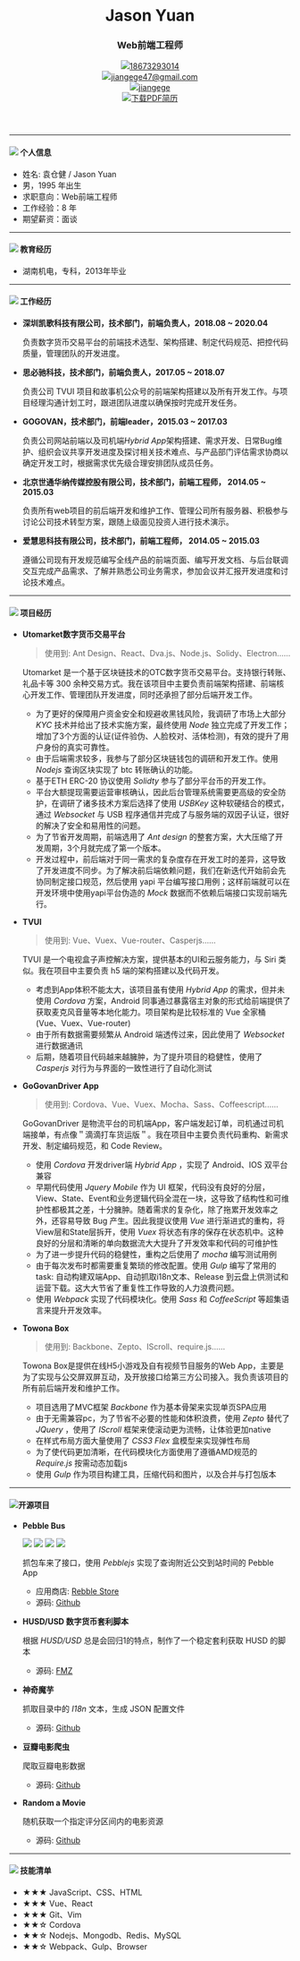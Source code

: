 <header>
  <h1>Jason Yuan</h1>
  <h3>Web前端工程师</h3>
  <div class="contact">
    <div>
      <img src="assets/phone-solid.svg" class="icon effect-shake" /><a href="tel:18673293104">18673293014</a>
    </div>
    <div>
      <img src="assets/envelope-solid.svg" class="icon" /><a href="mailto:jiangege47@gmail.com">jiangege47@gmail.com</a>
    </div>
    <div>
      <img src="assets/github-brands.svg" class="icon" /><a href="https://github.com/jiangege" target="_blank">jiangege</a>
    </div>
    <div class="pdf">
      <img src="assets/bg-pdf.svg" class="icon" /><a href="resume.pdf">下载PDF简历</a>
    </div>
  <div>
</header>
<hr>

#### <img src="assets/info-circle-solid.svg" class="icon"> 个人信息 
 - 姓名: 袁仓健 / Jason Yuan
 - 男，1995 年出生
 - 求职意向：Web前端工程师
 - 工作经验：8 年
 - 期望薪资：面谈

---

#### <img src="assets/graduation-cap-solid.svg" class="icon"> 教育经历

- 湖南机电，专科，2013年毕业
---

#### <img src="assets/briefcase-solid.svg" class="icon"> 工作经历

- **深圳凯歌科技有限公司，技术部门，前端负责人，2018.08 ~ 2020.04**

  负责数字货币交易平台的前端技术选型、架构搭建、制定代码规范、把控代码质量，管理团队的开发进度。

- **思必驰科技，技术部门，前端负责人，2017.05 ~ 2018.07**

  负责公司 TVUI 项目和故事机公众号的前端架构搭建以及所有开发工作。与项目经理沟通计划工时，跟进团队进度以确保按时完成开发任务。

<div class="page-break"></div>

- **GOGOVAN，技术部门，前端leader，2015.03 ~ 2017.03**

    负责公司网站前端以及司机端*Hybrid App*架构搭建、需求开发、日常Bug维护、组织会议共享开发进度及探讨相关技术难点、与产品部门评估需求协商以确定开发工时，根据需求优先级合理安排团队成员任务。


- **北京世通华纳传媒控股有限公司，技术部门，前端工程师， 2014.05 ~ 2015.03**

    负责所有web项目的前后端开发和维护工作、管理公司所有服务器、积极参与讨论公司技术转型方案，跟随上级面见投资人进行技术演示。

- **爱慧思科技有限公司，技术部门，前端工程师， 2014.05 ~ 2015.03**

    遵循公司现有开发规范编写全线产品的前端页面、编写开发文档、与后台联调交互完成产品需求、了解并熟悉公司业务需求，参加会议并汇报开发进度和讨论技术难点。

---

#### <img src="assets/project-diagram-solid.svg" class="icon"> 项目经历

- **Utomarket数字货币交易平台**

  > 使用到: Ant Design、React、Dva.js、Node.js、Solidy、Electron......

  Utomarket 是一个基于区块链技术的OTC数字货币交易平台。支持银行转账、礼品卡等 300 余种交易方式。我在该项目中主要负责前端架构搭建、前端核心开发工作、管理团队开发进度，同时还承担了部分后端开发工作。
  
  - 为了更好的保障用户资金安全和规避收黑钱风险，我调研了市场上大部分 *KYC* 技术并给出了技术实施方案，最终使用 *Node* 独立完成了开发工作；增加了3个方面的认证(证件验伪、人脸校对、活体检测)，有效的提升了用户身份的真实可靠性。
  - 由于后端需求较多，我参与了部分区块链钱包的调研和开发工作。使用 *Nodejs* 查询区块实现了 btc 转账确认的功能。
  - 基于ETH ERC-20 协议使用 *Solidty* 参与了部分平台币的开发工作。
  - 平台大额提现需要运营审核确认，因此后台管理系统需要更高级的安全防护，在调研了诸多技术方案后选择了使用 *USBKey* 这种软硬结合的模式，通过 *Websocket* 与 USB 程序通信并完成了与服务端的双因子认证，很好的解决了安全和易用性的问题。
  - 为了节省开发周期，前端选用了 *Ant design* 的整套方案，大大压缩了开发周期，3个月就完成了第一个版本。
  - 开发过程中，前后端对于同一需求的复杂度存在开发工时的差异，这导致了开发进度不同步。为了解决前后端依赖问题，我们在新迭代开始前会先协同制定接口规范，然后使用 yapi 平台编写接口用例；这样前端就可以在开发环境中使用yapi平台伪造的 *Mock* 数据而不依赖后端接口实现前端先行。

- **TVUI**
  
  > 使用到: Vue、Vuex、Vue-router、Casperjs......

  TVUI 是一个电视盒子声控解决方案，提供基本的UI和云服务能力，与 Siri 类似。我在项目中主要负责 h5 端的架构搭建以及代码开发。

  - 考虑到App体积不能太大，该项目虽有使用 *Hybrid App* 的需求，但并未使用 *Cordova* 方案，Android 同事通过暴露宿主对象的形式给前端提供了获取麦克风音量等本地化能力。项目架构是比较标准的 Vue 全家桶(Vue、Vuex、Vue-router)
  - 由于所有数据需要频繁从 Android 端透传过来，因此使用了 *Websocket* 进行数据通讯
  - 后期，随着项目代码越来越臃肿，为了提升项目的稳健性，使用了 *Casperjs* 对行为与界面的一致性进行了自动化测试

- **GoGovanDriver App**
  > 使用到: Cordova、Vue、Vuex、Mocha、Sass、Coffeescript......

  GoGovanDriver 是物流平台的司机端App，客户端发起订单，司机通过司机端接单，有点像＂滴滴打车货运版＂。我在项目中主要负责代码重构、新需求开发、制定编码规范，和 Code Review。
  - 使用 *Cordova* 开发driver端 *Hybrid App* ，实现了 Android、IOS 双平台兼容
  - 早期代码使用 *Jquery Mobile* 作为 UI 框架，代码没有良好的分层，View、State、Event和业务逻辑代码全混在一块，这导致了结构性和可维护性都极其之差，十分臃肿。随着需求的复杂化，除了拖累开发效率之外，还容易导致 Bug 产生。因此我提议使用 *Vue* 进行渐进式的重构，将View层和State层拆开，使用 *Vuex* 将状态有序的保存在状态机中。这种良好的分层和清晰的单向数据流大大提升了开发效率和代码的可维护性
  - 为了进一步提升代码的稳健性，重构之后使用了 *mocha* 编写测试用例
  - 由于每次发布时都需要重复繁琐的修改配置。使用 *Gulp* 编写了常用的task: 自动构建双端App、自动抓取i18n文本、Release 到云盘上供测试和运营下载。这大大节省了重复性工作导致的人力浪费问题。
  - 使用 *Webpack*  实现了代码模块化。使用 *Sass* 和 *CoffeeScript* 等超集语言来提升开发效率。

- **Towona Box**
  > 使用到: Backbone、Zepto、IScroll、require.js......

  Towona Box是提供在线H5小游戏及自有视频节目服务的Web App，主要是为了实现与公交屏双屏互动，及开放接口给第三方公司接入。我负责该项目的所有前后端开发和维护工作。
  - 项目选用了MVC框架 *Backbone* 作为基本骨架来实现单页SPA应用
  - 由于无需兼容pc，为了节省不必要的性能和体积浪费，使用 *Zepto* 替代了 *JQuery* ，使用了 *IScroll* 框架来使滚动更为流畅，让体验更加native
  - 在样式布局方面大量使用了 *CSS3 Flex* 盒模型来实现弹性布局
  - 为了使代码更加清晰，在代码模块化方面使用了遵循AMD规范的 *Require.js* 按需动态加载js
  - 使用 *Gulp* 作为项目构建工具，压缩代码和图片，以及合并与打包版本

---

<div class="page-break"></div>

#### <img src="assets/code.svg" class="icon">开源项目

- **Pebble Bus**

    <div class="booth">
      <img src="assets/china-bus/1.png">
      <img src="assets/china-bus/2.png">
      <img src="assets/china-bus/3.png">
      <img src="assets/china-bus/4.png">
    </div>

    抓包车来了接口，使用 *Pebblejs* 实现了查询附近公交到站时间的 Pebble App

    - 应用商店: [Rebble Store](https://store-beta.rebble.io/app/570019180cbe9e7b32000002)
    - 源码: [Github](https://store-beta.rebble.io/app/570019180cbe9e7b32000002)

- **HUSD/USD 数字货币套利脚本**

    根据 *HUSD/USD* 总是会回归1的特点，制作了一个稳定套利获取 HUSD 的脚本

    - 源码: [FMZ](https://www.fmz.com/strategy/164047)


- **神奇魔芋**
   
  抓取目录中的 *I18n* 文本，生成 JSON 配置文件
  - 源码: [Github](https://github.com/paean-tech/magicD)

- **豆瓣电影爬虫**

  爬取豆瓣电影数据

  - 源码: [Github](https://github.com/jiangege/dbmovie-crawler)

- **Random a Movie**
    
  随机获取一个指定评分区间内的电影资源

  - 源码: [Github](https://github.com/jiangege/random-movie)


---

<div class="page-break"></div>

#### <img src="assets/tools-solid.svg" class="icon"> 技能清单
- ★★★ JavaScript、CSS、HTML
- ★★★ Vue、React
- ★★★ Git、Vim
- ★★☆ Cordova
- ★★☆ Nodejs、Mongodb、Redis、MySQL
- ★★☆ Webpack、Gulp、Browser
